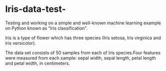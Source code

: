 # Iris-data-test-

Testing and working on a simple and well-known machine learning example on Python known as "Iris classification".

Iris is a type of flower which has three species (Iris setosa, Iris virginica and Iris versicolor).

The data set consists of 50 samples from each of Iris species.Four features were measured from each sample: sepal width, sepal length, petal length and petal width, in centimeters.
